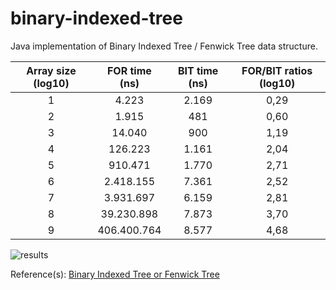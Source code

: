 # binary-indexed-tree
Java implementation of Binary Indexed Tree / Fenwick Tree data structure.

| Array size (log10) | FOR time (ns) | BIT time (ns) | FOR/BIT ratios (log10) |
|:------------------:|:-------------:|:-------------:|:----------------------:|
| 1                  | 4.223         | 2.169         | 0,29                   |
| 2                  | 1.915         | 481           | 0,60                   |
| 3                  | 14.040        | 900           | 1,19                   |
| 4                  | 126.223       | 1.161         | 2,04                   |
| 5                  | 910.471       | 1.770         | 2,71                   |
| 6                  | 2.418.155     | 7.361         | 2,52                   |
| 7                  | 3.931.697     | 6.159         | 2,81                   |
| 8                  | 39.230.898    | 7.873         | 3,70                   |
| 9                  | 406.400.764   | 8.577         | 4,68                   |

![results](https://raw.githubusercontent.com/marcelovca90/binary-indexed-tree/master/plot.png "Results")

Reference(s): [Binary Indexed Tree or Fenwick Tree](https://www.geeksforgeeks.org/binary-indexed-tree-or-fenwick-tree-2/)
